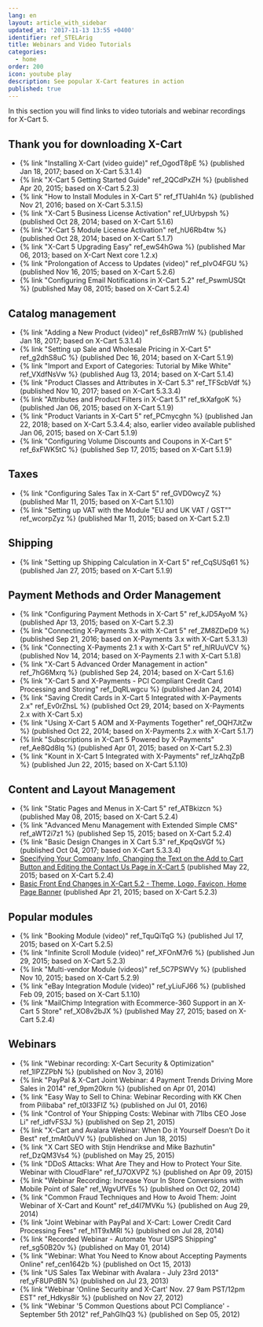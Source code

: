 ```yaml
---
lang: en
layout: article_with_sidebar
updated_at: '2017-11-13 13:55 +0400'
identifier: ref_STELArig
title: Webinars and Video Tutorials
categories:
  - home
order: 200
icon: youtube play
description: See popular X-Cart features in action
published: true
---
```


In this section you will find links to video tutorials and webinar recordings for X-Cart 5.

## Thank you for downloading X-Cart

*   {% link "Installing X-Cart (video guide)" ref_OgodT8pE %} (published Jan 18, 2017; based on X-Cart 5.3.1.4)
*   {% link "X-Cart 5 Getting Started Guide" ref_2QCdPxZH %} (published Apr 20, 2015; based on X-Cart 5.2.3)
*   {% link "How to Install Modules in X-Cart 5" ref_fTUahl4n %} (published Nov 21, 2016; based on X-Cart 5.3.1.5)
*   {% link "X-Cart 5 Business License Activation" ref_UUrbypsh %} (published Oct 28, 2014; based on X-Cart 5.1.6)
*   {% link "X-Cart 5 Module License Activation" ref_hU6Rb4tw %} (published Oct 28, 2014; based on X-Cart 5.1.7)
*   {% link "X-Cart 5 Upgrading Easy" ref_ewS4hGwa %} (published Mar 06, 2013; based on X-Cart Next core 1.2.x)
*   {% link "Prolongation of Access to Updates (video)" ref_pIvO4FGU %} (published Nov 16, 2015; based on X-Cart 5.2.6)
*   {% link "Configuring Email Notifications in X-Cart 5.2" ref_PswmUSQt %} (published May 08, 2015; based on X-Cart 5.2.4)

## Catalog management

*   {% link "Adding a New Product (video)" ref_6sRB7rnW %} (published Jan 18, 2017; based on X-Cart 5.3.1.4)
*   {% link "Setting up Sale and Wholesale Pricing in X-Cart 5" ref_g2dhS8uC %} (published Dec 16, 2014; based on X-Cart 5.1.9)
*   {% link "Import and Export of Categories: Tutorial by Mike White" ref_VXdfNsVw %} (published Aug 13, 2014; based on X-Cart 5.1.4)
*   {% link "Product Classes and Attributes in X-Cart 5.3" ref_TFScbVdf %} (published Nov 10, 2017; based on X-Cart 5.3.3.4)
*   {% link "Attributes and Product Filters in X-Cart 5.1" ref_tkXafgoK %} (published Jan 06, 2015; based on X-Cart 5.1.9)
*   {% link "Product Variants in X-Cart 5" ref_PCmycghn %} (published Jan 22, 2018; based on X-Cart 5.3.4.4; also, earlier video available published Jan 06, 2015; based on X-Cart 5.1.9)
*   {% link "Configuring Volume Discounts and Coupons in X-Cart 5" ref_6xFWK5tC %} (published Sep 17, 2015; based on X-Cart 5.1.9)

## Taxes

*   {% link "Configuring Sales Tax in X-Cart 5" ref_GVD0wcyZ %} (published Mar 11, 2015; based on X-Cart 5.1.10)
*   {% link "Setting up VAT with the Module "EU and UK VAT / GST"" ref_wcorpZyz %} (published Mar 11, 2015; based on X-Cart 5.2.1)

## Shipping

*   {% link "Setting up Shipping Calculation in X-Cart 5" ref_CqSUSq61 %} (published Jan 27, 2015; based on X-Cart 5.1.9)

## Payment Methods and Order Management

*   {% link "Configuring Payment Methods in X-Cart 5" ref_kJD5AyoM %} (published Apr 13, 2015; based on X-Cart 5.2.3)
*   {% link "Connecting X-Payments 3.x with X-Cart 5" ref_ZM8ZDeD9 %} (published Sep 21, 2016; based on X-Payments 3.x with X-Cart 5.3.1.3)
*   {% link "Connecting X-Payments 2.1 x with X-Cart 5" ref_hlRUuVCV %} (published Nov 14, 2014; based on X-Payments 2.1 with X-Cart 5.1.8) 
*   {% link "X-Cart 5 Advanced Order Management in action" ref_7hG6Mxrq %} (published Sep 24, 2014; based on X-Cart 5.1.6) 
*   {% link "X-Cart 5 and X-Payments - PCI Compliant Credit Card Processing and Storing" ref_DqRLwgcu %} (published Jan 24, 2014) 
*   {% link "Saving Credit Cards in X-Cart 5 Integrated with X-Payments 2.x" ref_Ev0rZhsL %} (published Oct 29, 2014; based on X-Payments 2.x with X-Cart 5.х) 
*   {% link "Using X-Cart 5 AOM and X-Payments Together" ref_OQH7JtZw %} (published Oct 22, 2014; based on X-Payments 2.x with X-Cart 5.1.7) 
*   {% link "Subscriptions in X-Cart 5 Powered by X-Payments" ref_Ae8Qd8lq %} (published Apr 01, 2015; based on X-Cart 5.2.3) 
*   {% link "Kount in X-Cart 5 Integrated with X-Payments" ref_lzAhqZpB %} (published Jun 22, 2015; based on X-Cart 5.1.10) 

## Content and Layout Management

*   {% link "Static Pages and Menus in X-Cart 5" ref_ATBkizcn %} (published May 08, 2015; based on X-Cart 5.2.4) 
*   {% link "Advanced Menu Management with Extended Simple CMS" ref_aWT2i7z1 %} (published Sep 15, 2015; based on X-Cart 5.2.4) 
*   {% link "Basic Design Changes in X Cart 5.3" ref_KpqQsVGf %} (published Oct 04, 2017; based on X-Cart 5.3.3.4) 
*   [Specifying Your Company Info, Changing the Text on the Add to Cart Button and Editing the Contact Us Page in X-Cart 5](http://devs.x-cart.com/en/webinars_and_video_tutorials/specifying_your_company_info__changing_the_text_on_the_add_to_cart_button_and_editing_the_contact_us_page_in_x-cart_5.html) (published May 22, 2015; based on X-Cart 5.2.4) 
*   [Basic Front End Changes in X-Cart 5.2 - Theme, Logo, Favicon, Home Page Banner](http://devs.x-cart.com/en/webinars_and_video_tutorials/basic_front-end_changes_in_x-cart_5.2_-_theme__logo__favicon__home_page_banner.html) (published Apr 21, 2015; based on X-Cart 5.2.3) 

## Popular modules

*   {% link "Booking Module (video)" ref_TquQiTqG %} (published Jul 17, 2015; based on X-Cart 5.2.5) 
*   {% link "Infinite Scroll Module (video)" ref_XFOnM7r6 %} (published Jun 29, 2015; based on X-Cart 5.2.3) 
*   {% link "Multi-vendor Module (videos)" ref_5C7PSWVy %} (published Nov 10, 2015; based on X-Cart 5.2.9) 
*   {% link "eBay Integration Module (video)" ref_yLiuFJ66 %} (published Feb 09, 2015; based on X-Cart 5.1.10) 
*   {% link "MailChimp Integration with Ecommerce-360 Support in an X-Cart 5 Store" ref_XO8v2bJX %} (published May 27, 2015; based on X-Cart 5.2.4) 

## Webinars

*   {% link "Webinar recording: X-Cart Security & Optimization" ref_1IPZZPbN %} (published on Nov 3, 2016)
*   {% link "PayPal & X-Cart Joint Webinar: 4 Payment Trends Driving More Sales in 2014" ref_9pm20krn %} (published on Apr 01, 2014)
*   {% link "Easy Way to Sell to China: Webinar Recording with KK Chen from Pilibaba" ref_t0I33FIZ %} (published on Jul 01, 2016)
*   {% link "Control of Your Shipping Costs: Webinar with 71lbs CEO Jose Li" ref_idfvFS3J %} (published on Sep 21, 2015)
*   {% link "X-Cart and Avalara Webinar: When Do it Yourself Doesn’t Do it Best" ref_tmAt0uVV %} (published on Jun 18, 2015)
*   {% link "X Cart SEO with Stijn Hendrikse and Mike Bazhutin" ref_DzQM3Vs4 %} (published on May 25, 2015)
*   {% link "DDoS Attacks: What Are They and How to Protect Your Site. Webinar with CloudFlare" ref_fJ7OXVPZ %} (published on Apr 09, 2015)
*   {% link "Webinar Recording: Increase Your In Store Conversions with Mobile Point of Sale" ref_WgvUfVEs %} (published on Oct 02, 2014)
*   {% link "Common Fraud Techniques and How to Avoid Them: Joint Webinar of X-Cart and Kount" ref_d4I7MVKu %} (published on Aug 29, 2014)
*   {% link "Joint Webinar with PayPal and X-Cart: Lower Credit Card Processing Fees" ref_h1T9xMRl %} (published on Jul 28, 2014)
*   {% link "Recorded Webinar - Automate Your USPS Shipping" ref_sg50B20v %} (published on May 01, 2014)
*   {% link "Webinar: What You Need to Know about Accepting Payments Online" ref_cen1642b %} (published on Oct 15, 2013)
*   {% link "US Sales Tax Webinar with Avalara - July 23rd 2013" ref_yF8UPdBN %} (published on Jul 23, 2013)
*   {% link "Webinar 'Online Security and X-Cart' Nov. 27 9am PST/12pm EST" ref_Hdkys8ir %} (published on Nov 27, 2012)
*   {% link "Webinar '5 Common Questions about PCI Compliance' - September 5th 2012" ref_PahGlhQ3 %} (published on Sep 05, 2012)
